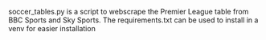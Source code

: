 soccer_tables.py is a script to webscrape the Premier League table from BBC Sports and Sky Sports.
The requirements.txt can be used to install in a venv for easier installation

